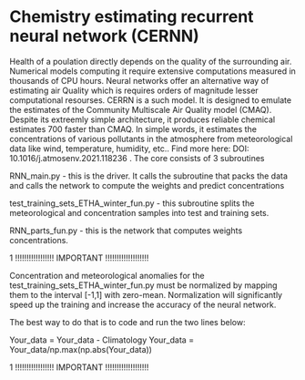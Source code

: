 # Chemistry estimating recurrent neural network (CERNN)

Health of a poulation directly depends on the quality of the surrounding air. Numerical models computing it require extensive computations measured in thousands of CPU hours. Neural networks offer an alternative way of estimating air Quality which is requires orders of magnitude lesser computational resourses. CERRN is a such model. It is designed to emulate the estimates of the Community Multiscale Air Quality model (CMAQ). Despite its extreemly simple architecture, it produces reliable chemical estimates 700 faster than CMAQ. In simple words, it estimates the concentrations of various pollutants in the atmosphere from meteorological data like wind, temperature, humidity, etc.. Find more here: DOI: 10.1016/j.atmosenv.2021.118236 . The core consists of 3 subroutines 

RNN_main.py - this is the driver. It calls the subroutine that packs the data and calls the network to compute the weights and predict concentrations

test_training_sets_ETHA_winter_fun.py - this subroutine splits the meteorological and concentration samples into test and training sets.

RNN_parts_fun.py - this is the network that computes weights concentrations.



1 !!!!!!!!!!!!!!!!!       IMPORTANT     !!!!!!!!!!!!!!!!!!!

Concentration and meteorological anomalies for the test_training_sets_ETHA_winter_fun.py must be normalized by mapping
them to the interval [-1,1] with zero-mean. Normalization will significantly speed up the training and increase the 
accuracy of the neural network.

The best way to do that is to code and run the two lines below:

Your_data = Your_data - Climatology
Your_data = Your_data/np.max(np.abs(Your_data))


1 !!!!!!!!!!!!!!!!!     IMPORTANT     !!!!!!!!!!!!!!!!!!!
